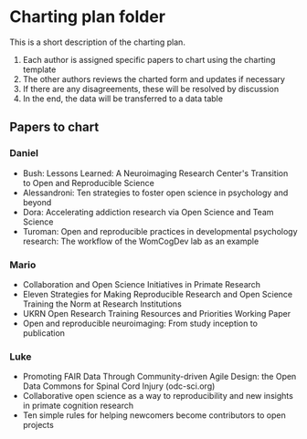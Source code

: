 # Charting plan folder

This is a short description of the charting plan.

1.  Each author is assigned specific papers to chart using the charting
    template
2.  The other authors reviews the charted form and updates if necessary
3.  If there are any disagreements, these will be resolved by discussion
4.  In the end, the data will be transferred to a data table

## Papers to chart

### Daniel

-   Bush: Lessons Learned: A Neuroimaging Research Center's Transition
    to Open and Reproducible Science
-   Alessandroni: Ten strategies to foster open science in psychology
    and beyond
-   Dora: Accelerating addiction research via Open Science and Team
    Science
-   Turoman: Open and reproducible practices in developmental psychology
    research: The workflow of the WomCogDev lab as an example

### Mario

-   Collaboration and Open Science Initiatives in Primate Research
-   Eleven Strategies for Making Reproducible Research and Open Science
    Training the Norm at Research Institutions
-   UKRN Open Research Training Resources and Priorities Working Paper
-   Open and reproducible neuroimaging: From study inception to
    publication

### Luke

-   Promoting FAIR Data Through Community-driven Agile Design: the Open
    Data Commons for Spinal Cord Injury (odc-sci.org)
-   Collaborative open science as a way to reproducibility and new
    insights in primate cognition research
-   Ten simple rules for helping newcomers become contributors to open
    projects
